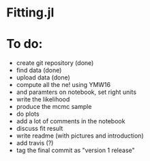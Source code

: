 # Fitting.jl

# To do:
- create git repository (done)
- find data (done)
- upload data (done)
- compute all the ne! using YMW16 
- and paramters on notebook, set right units
- write the likelihood
- produce the mcmc sample
- do plots
- add a lot of comments in the notebook
- discuss fit result
- write readme (with pictures and introduction)
- add travis (?)
- tag the final commit as "version 1 release"
